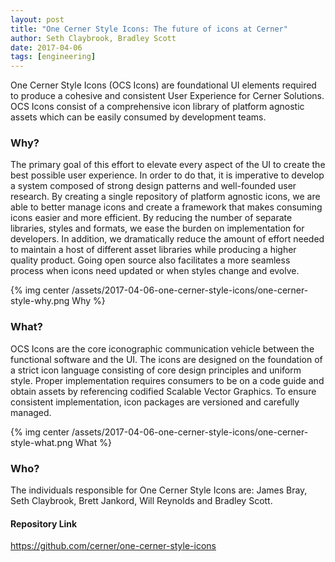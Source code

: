 ```yaml
---
layout: post
title: "One Cerner Style Icons: The future of icons at Cerner"
author: Seth Claybrook, Bradley Scott
date: 2017-04-06
tags: [engineering]
---
```


One Cerner Style Icons (OCS Icons) are foundational UI elements required to produce a cohesive and consistent User Experience for Cerner Solutions. OCS Icons consist of a comprehensive icon library of platform agnostic assets which can be easily consumed by development teams.
 
### Why?

The primary goal of this effort to elevate every aspect of the UI to create the best possible user experience.  In order to do that, it is imperative to develop a system composed of strong design patterns and well-founded user research.  By creating a single repository of platform agnostic icons, we are able to better manage icons and create a framework that makes consuming icons easier and more efficient.  By reducing the number of separate libraries, styles and formats, we ease the burden on implementation for developers.  In addition, we dramatically reduce the amount of effort needed to maintain a host of different asset libraries while producing a higher quality product.  Going open source also facilitates a more seamless process when icons need updated or when styles change and evolve.

{% img center /assets/2017-04-06-one-cerner-style-icons/one-cerner-style-why.png Why %}

### What?

OCS Icons are the core iconographic communication vehicle between the functional software and the UI.  The icons are designed on the foundation of a strict icon language consisting of core design principles and uniform style.   Proper implementation requires consumers to be on a code guide and obtain assets by referencing codified Scalable Vector Graphics.  To ensure consistent implementation, icon packages are versioned and carefully managed.

{% img center /assets/2017-04-06-one-cerner-style-icons/one-cerner-style-what.png What %}

### Who?

The individuals responsible for One Cerner Style Icons are: James Bray, Seth Claybrook, Brett Jankord, Will Reynolds and Bradley Scott.

#### Repository Link

https://github.com/cerner/one-cerner-style-icons 

